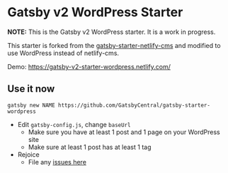 # Gatsby v2 WordPress Starter

**NOTE:** This is the Gatsby v2 WordPress starter. It is a work in progress.

This starter is forked from the
[gatsby-starter-netlify-cms](https://github.com/netlify-templates/gatsby-starter-netlify-cms)
and modified to use WordPress instead of netlify-cms.

Demo: https://gatsby-v2-starter-wordpress.netlify.com/

## Use it now

    gatsby new NAME https://github.com/GatsbyCentral/gatsby-starter-wordpress

* Edit `gatsby-config.js`, change `baseUrl`
  - Make sure you have at least 1 post and 1 page on your WordPress site
  - Make sure at least 1 post has at least 1 tag
* Rejoice
  - File any [issues here](https://github.com/GatsbyCentral/gatsby-starter-wordpress/issues)
